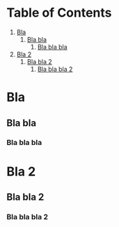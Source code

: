 
# Table of Contents

1.  [Bla](#org276472c)
    1.  [Bla bla](#org1a972a6)
        1.  [Bla bla bla](#org5e156a4)
2.  [Bla 2](#org30f66e7)
    1.  [Bla bla 2](#org022c90f)
        1.  [Bla bla bla 2](#orgf2fb165)



<a id="org276472c"></a>

# Bla


<a id="org1a972a6"></a>

## Bla bla


<a id="org5e156a4"></a>

### Bla bla bla


<a id="org30f66e7"></a>

# Bla 2


<a id="org022c90f"></a>

## Bla bla 2


<a id="orgf2fb165"></a>

### Bla bla bla 2

